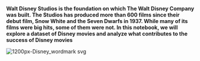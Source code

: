 **Walt Disney Studios is the foundation on which The Walt Disney Company was built. The Studios has produced more than 600 films since their debut film, Snow White and the Seven Dwarfs in 1937. While many of its films were big hits, some of them were not. In this notebook, we will explore a dataset of Disney movies and analyze what contributes to the success of Disney movies**



![1200px-Disney_wordmark svg](https://user-images.githubusercontent.com/73969654/151648366-292d4683-4c20-4573-9d1b-1f5019631acc.png)
